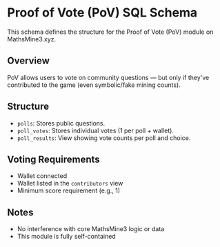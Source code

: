 # Proof of Vote (PoV) SQL Schema

This schema defines the structure for the Proof of Vote (PoV) module on MathsMine3.xyz.

## Overview

PoV allows users to vote on community questions — but only if they've contributed to the game (even symbolic/fake mining counts).

## Structure

- `polls`: Stores public questions.
- `poll_votes`: Stores individual votes (1 per poll + wallet).
- `poll_results`: View showing vote counts per poll and choice.

## Voting Requirements

- Wallet connected
- Wallet listed in the `contributors` view
- Minimum score requirement (e.g., 1)

## Notes

- No interference with core MathsMine3 logic or data
- This module is fully self-contained
